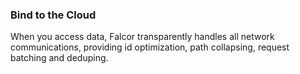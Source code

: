 ### Bind to the Cloud

When you access data, Falcor transparently handles all network communications, providing id optimization, path collapsing, request batching and deduping.
